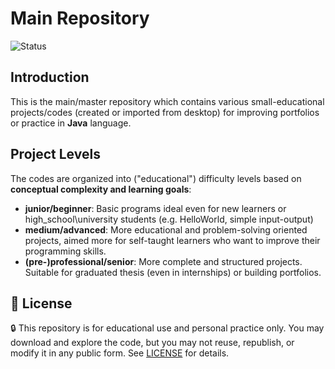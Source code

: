 # Main Repository
![Status](https://img.shields.io/badge/Status-In_Progress-yellow)
## Introduction
This is the main/master repository which contains various small-educational projects/codes (created or imported from desktop)
for improving portfolios or practice in **Java** language.

## Project Levels
The codes are organized into ("educational") difficulty levels based on **conceptual complexity and learning goals**:
- **junior/beginner**: Basic programs ideal even for new learners or high_school\university students (e.g. HelloWorld, simple input-output) 
- **medium/advanced**: More educational and problem-solving oriented projects, aimed more for self-taught learners who want to improve their programming skills.
- **(pre-)professional/senior**: More complete and structured projects. Suitable for graduated thesis (even in internships) or building portfolios. 

## 📄 License
🔒 This repository is for educational use and personal practice only.
You may download and explore the code, but you may not reuse, republish, or modify it in any public form. 
See [LICENSE](./LICENSE.txt) for details.
